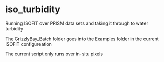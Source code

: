 # iso_turbidity
Running ISOFIT over PRISM data sets and taking it through to water turbidity 

The GrizzlyBay_Batch folder goes into the Examples folder in the current ISOFIT configureation 

The current script only runs over in-situ pixels 
